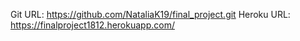 Git URL: https://github.com/NataliaK19/final_project.git
Heroku URL: https://finalproject1812.herokuapp.com/
